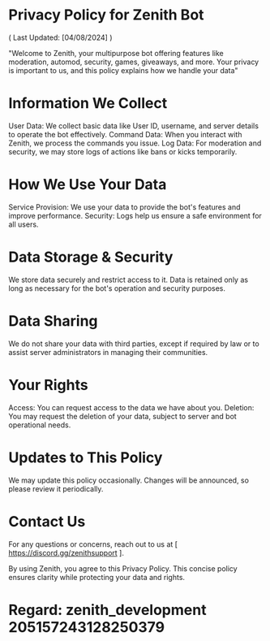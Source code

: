 # Privacy Policy for Zenith Bot

( Last Updated: [04/08/2024] )

"Welcome to Zenith, your multipurpose bot offering features like moderation, automod, security, games, giveaways, and more. Your privacy is important to us, and this policy explains how we handle your data"

# Information We Collect
User Data: We collect basic data like User ID, username, and server details to operate the bot effectively.
Command Data: When you interact with Zenith, we process the commands you issue.
Log Data: For moderation and security, we may store logs of actions like bans or kicks temporarily.
# How We Use Your Data
Service Provision: We use your data to provide the bot's features and improve performance.
Security: Logs help us ensure a safe environment for all users.
# Data Storage & Security
We store data securely and restrict access to it. Data is retained only as long as necessary for the bot's operation and security purposes.
# Data Sharing
We do not share your data with third parties, except if required by law or to assist server administrators in managing their communities.
# Your Rights
Access: You can request access to the data we have about you.
Deletion: You may request the deletion of your data, subject to server and bot operational needs.
# Updates to This Policy
We may update this policy occasionally. Changes will be announced, so please review it periodically.

# Contact Us
For any questions or concerns, reach out to us at [ https://discord.gg/zenithsupport ].

By using Zenith, you agree to this Privacy Policy.
This concise policy ensures clarity while protecting your data and rights.

# Regard: zenith_development 205157243128250379
